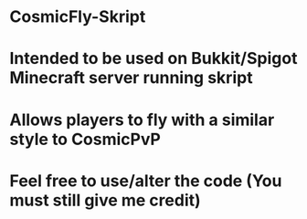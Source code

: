 # CosmicFly-Skript
# Intended to be used on Bukkit/Spigot Minecraft server running skript
#
# Allows players to fly with a similar style to CosmicPvP
#
#
# Feel free to use/alter the code (You must still give me credit)
